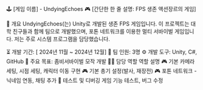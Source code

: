 🕹️ [게임 이름] - UndyingEchoes
🎮 [간단한 한 줄 설명: FPS 생존 액션장르의 게임]

📌 개요
UndyingEchoes(는) Unity로 개발된 생존 FPS 게임입니다.
이 프로젝트는 대학 친구들과 함께 팀으로 개발했으며, 포톤 네트워크를 이용한 멀티 서바이벌 게임입니다. 저는 주로 시스템 프로그램을 담당했습니다.

⏳ 개발 기간: [ 2024년 11월 ~ 2024년 12월]
👥 팀 인원: 3명
⚙️ 개발 도구: Unity, C#, GitHub
🎯 주요 목표: 좀비서바이벌 모작 개발
🧑‍💻 담당 역할
역할	설명
🎮 기본 카메라 세팅, 시점 세팅, 캐릭터 이동 구현
🎮 기본 총기 설정(발사, 재장전)
🎮 포톤 네트워크 - 닉네임 연동, 채팅 추가
🧪 테스트 및 디버깅	게임 기능 테스트, 버그 수정
